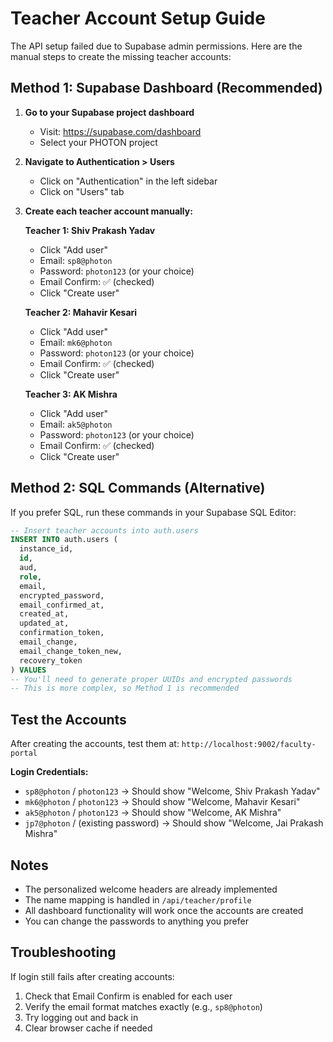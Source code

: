 # Teacher Account Setup Guide

The API setup failed due to Supabase admin permissions. Here are the manual steps to create the missing teacher accounts:

## Method 1: Supabase Dashboard (Recommended)

1. **Go to your Supabase project dashboard**
   - Visit: https://supabase.com/dashboard
   - Select your PHOTON project

2. **Navigate to Authentication > Users**
   - Click on "Authentication" in the left sidebar
   - Click on "Users" tab

3. **Create each teacher account manually:**

   **Teacher 1: Shiv Prakash Yadav**
   - Click "Add user" 
   - Email: `sp8@photon`
   - Password: `photon123` (or your choice)
   - Email Confirm: ✅ (checked)
   - Click "Create user"

   **Teacher 2: Mahavir Kesari**
   - Click "Add user"
   - Email: `mk6@photon` 
   - Password: `photon123` (or your choice)
   - Email Confirm: ✅ (checked)
   - Click "Create user"

   **Teacher 3: AK Mishra**
   - Click "Add user"
   - Email: `ak5@photon`
   - Password: `photon123` (or your choice) 
   - Email Confirm: ✅ (checked)
   - Click "Create user"

## Method 2: SQL Commands (Alternative)

If you prefer SQL, run these commands in your Supabase SQL Editor:

```sql
-- Insert teacher accounts into auth.users
INSERT INTO auth.users (
  instance_id,
  id,
  aud,
  role,
  email,
  encrypted_password,
  email_confirmed_at,
  created_at,
  updated_at,
  confirmation_token,
  email_change,
  email_change_token_new,
  recovery_token
) VALUES 
-- You'll need to generate proper UUIDs and encrypted passwords
-- This is more complex, so Method 1 is recommended
```

## Test the Accounts

After creating the accounts, test them at:
`http://localhost:9002/faculty-portal`

**Login Credentials:**
- `sp8@photon` / `photon123` → Should show "Welcome, Shiv Prakash Yadav"
- `mk6@photon` / `photon123` → Should show "Welcome, Mahavir Kesari" 
- `ak5@photon` / `photon123` → Should show "Welcome, AK Mishra"
- `jp7@photon` / (existing password) → Should show "Welcome, Jai Prakash Mishra"

## Notes

- The personalized welcome headers are already implemented
- The name mapping is handled in `/api/teacher/profile`
- All dashboard functionality will work once the accounts are created
- You can change the passwords to anything you prefer

## Troubleshooting

If login still fails after creating accounts:
1. Check that Email Confirm is enabled for each user
2. Verify the email format matches exactly (e.g., `sp8@photon`)
3. Try logging out and back in
4. Clear browser cache if needed
